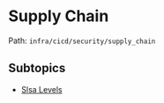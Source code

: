 # Supply Chain

Path: `infra/cicd/security/supply_chain`

## Subtopics
- [Slsa Levels](./slsa_levels/README.md)
